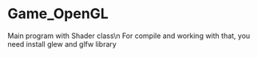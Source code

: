 # Game_OpenGL
Main program with Shader class\n
For compile and working with that, you need install glew and glfw library
